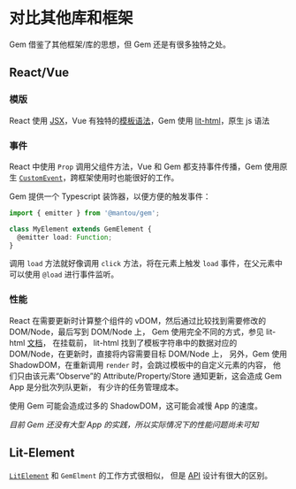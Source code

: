 # 对比其他库和框架

Gem 借鉴了其他框架/库的思想，但 Gem 还是有很多独特之处。

## React/Vue

### 模版

React 使用 [JSX](https://reactjs.org/docs/introducing-jsx.html)，Vue 有独特的[模板语法](https://vuejs.org/v2/guide/syntax.html)，Gem 使用 [lit-html](https://github.com/Polymer/lit-html)，原生 js 语法

### 事件

React 中使用 `Prop` 调用父组件方法，Vue 和 Gem 都支持事件传播，Gem 使用原生 [`CustomEvent`](https://developer.mozilla.org/en-US/docs/Web/API/CustomEvent/CustomEvent)，跨框架使用时也能很好的工作。

Gem 提供一个 Typescript 装饰器，以便方便的触发事件：

```ts
import { emitter } from '@mantou/gem';

class MyElement extends GemElement {
  @emitter load: Function;
}
```

调用 `load` 方法就好像调用 `click` 方法，将在元素上触发 `load` 事件，在父元素中可以使用 `@load` 进行事件监听。

### 性能

React 在需要更新时计算整个组件的 vDOM，然后通过比较找到需要修改的 DOM/Node，最后写到 DOM/Node 上，
Gem 使用完全不同的方式，参见 lit-html [文档](https://github.com/Polymer/lit-html/wiki/How-it-Works)，
在挂载前， lit-html 找到了模板字符串中的数据对应的 DOM/Node，在更新时，直接将内容需要目标 DOM/Node 上，
另外，Gem 使用 ShadowDOM，在重新调用 `render` 时，会跳过模板中的自定义元素的内容，
他们只由该元素“Observe”的 Attribute/Property/Store 通知更新，这会造成 Gem App 是分批次列队更新，
有少许的任务管理成本。

使用 Gem 可能会造成过多的 ShadowDOM，这可能会减慢 App 的速度。

_目前 Gem 还没有大型 App 的实践，所以实际情况下的性能问题尚未可知_

## Lit-Element

[`LitElement`](https://lit-element.polymer-project.org/) 和 `GemElment` 的工作方式很相似，
但是 [API](../002-API/002-gem-element) 设计有很大的区别。
